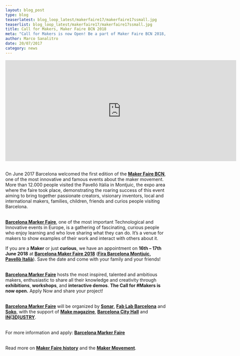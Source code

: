 ```yaml
---
layout: blog_post
type: blog
teaserlatest: blog_loop_latest/makerfaire17/makerfaire17ssmall.jpg
teaserlist: blog_loop_latest/makerfaire17/makerfaire17ssmall.jpg
title: Call for Makers, Maker Faire BCN 2018
meta: "Call for Makers is now Open! Be a part of Maker Faire BCN 2018, it's your opportunity to exhibit and share your project and passion."
author: Marco Sanalitro
date: 20/07/2017 
category: news
---
```


<iframe width="720" height="315" src="https://www.youtube.com/embed/kfUr7YGyc1w" frameborder="0" allowfullscreen></iframe>
<br><br>

On June 2017 Barcelona welcomed the first edition of the <strong><a href="http://barcelona.makerfaire.com/">Maker Faire BCN</a></strong>, one of the most innovative and famous events about the maker movement. More than 12.000 people visited the Pavelló Itàlia in Montjuic, the expo area where the faire took place, demonstrating the roaring success of this event aiming to bring together passionate creators, visionary inventors, local and international makers, families, children, friends and curios people visiting Barcelona. <br><br>

<strong><a href="http://barcelona.makerfaire.com/">Barcelona Marker Faire</a></strong>, one of the most important Technological and Innovative events in Europe, is a gathering of fascinating, curious people who enjoy learning and who love sharing what they can do. It’s a venue for makers to show examples of their work and interact with others about it.

If you are a <strong>Maker</strong> or just <strong>curious</strong>, we have an appointment on <strong>16th – 17th June 2018</strong> at <strong><a href="http://barcelona.makerfaire.com/">Barcelona Maker Faire 2018</a></strong> (<strong><a href="https://www.google.es/search?q=Fira+Barcelona+Montjuic%2C+Pavell%C3%B2+Itali%C3%A0&oq=Fira+Barcelona+Montjuic%2C+Pavell%C3%B2+Itali%C3%A0&aqs=chrome..69i57.826j0j7&sourceid=chrome&ie=UTF-8#q=Fira+Barcelona+Montjuic,+Pavell%C3%B2+Itali%C3%A0&rflfq=1&rlha=0&rllag=41372858,2152025,159&tbm=lcl&rldimm=1998029704403837795&tbs=lrf:!2m1!1e2!3sEAE,lf:1,lf_ui:2">Fira Barcelona Montjuic, Pavellò Italià</a></strong>). Save the date and come with your family and your friends!<br><br>

<strong><a href="http://barcelona.makerfaire.com/">Barcelona Marker Faire</a></strong> hosts the most inspired, talented and ambitious makers, enthusiastic to share all their knowledge and creativity through <strong>exhibitions</strong>, <strong>workshops</strong>, and <strong>interactive demos</strong>. <strong>The Call for #Makers is now open.</strong> Apply Now and share your project!<br><br>

<strong><a href="http://barcelona.makerfaire.com/">Barcelona Marker Faire</a></strong> will be organized by <strong><a href="https://sonar.es/">Sonar</a></strong>, <strong><a href="https://fablabbcn.org/index.html">Fab Lab Barcelona</a></strong> and <strong><a href="http://www.soko.tech/">Soko</a></strong>, with the support of <strong><a href="http://makezine.com/">Make magazine</a></strong>, <strong><a href="http://ajuntament.barcelona.cat/ca/">Barcelona City Hall</a></strong> and <strong><a href="http://www.in3dustry.com/en/home">IN(3D)USTRY</a></strong>.<br><br>

For more information and apply: <strong><a href="http://barcelona.makerfaire.com/">Barcelona Marker Faire</a></strong><br><br>

Read more on <strong><a href="http://makerfaire.com/makerfairehistory/">Maker Faire history</a></strong> and the <strong><a href="http://makerfaire.com/maker-movement/">Maker Movement</a></strong>.<br><br>








